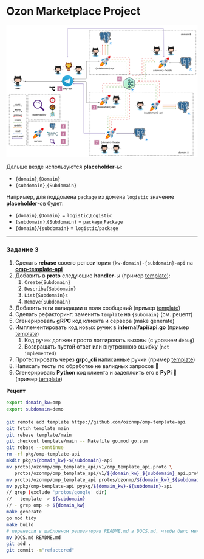 # Ozon Marketplace Project

![schema](images/schema.png)

Дальше везде используются **placeholder**-ы:

- `{domain}`,`{Domain}`
- `{subdomain}`,`{Subdomain}`

Например, для поддомена `package` из домена `logistic` значение **placeholder**-ов будет:

- `{domain}`,`{Domain}` = `logistic`,`Logistic`
- `{subdomain}`,`{Subdomain}` = `package`,`Package`
- `{domain}`/`{subdomain}` = `logistic`/`package`

---

### Задание 3

1. Сделать **rebase** своего репозитория `{kw-domain}-{subdomain}-api` на [**omp-template-api**](https://github.com/ozonmp/omp-template-api)
2. Добавить в **proto** следующие **handler**-ы (пример [template](https://github.com/ozonmp/omp-template-api/blob/be1223fb1d1c9751b0d9db1d6e2dfff6ba4c9316/protos/ozonmp/omp_template_api/v1/omp_template_api.proto)):
   1. `Create{Subdomain}`
   2. `Describe{Subdomain}`
   3. `List{Subdomain}s`
   4. `Remove{Subdomain}`
3. Добавить теги валидации в поля сообщений (пример [template](https://github.com/ozonmp/omp-template-api/blob/be1223fb1d1c9751b0d9db1d6e2dfff6ba4c9316/protos/ozonmp/omp_template_api/v1/omp_template_api.proto#L28))
4. Сделать рефакторинг: заменить `template` на `{subomain}` (см. рецепт)
5. Сгенерировать **gRPC** код клиента и сервера (make generate)
6. Имплементировать код новых ручек в **internal/api/api.go** (пример [template](https://github.com/ozonmp/omp-template-api/blob/be1223fb1d1c9751b0d9db1d6e2dfff6ba4c9316/internal/api/api.go#L34))
   1. Код ручек должен просто логгировать вызовы (с уровнем `debug`)
   2. Возвращать пустой ответ или внутреннюю ошибку (`not implemented`)
7. Протестировать через **grpc_cli** написанные ручки (пример [template](https://github.com/ozonmp/omp-template-api/blob/main/DOCS.md#grpc))
8. Написать тесты по обработке не валидных запросов :gem:
9. Сгенерировать **Python** код клиента и задеплоить его в **PyPi** :gem: (пример [template](https://github.com/ozonmp/omp-template-api/blob/main/DOCS.md#python-client))


**Рецепт**

```sh
export domain_kw=omp
export subdomain=demo

git remote add template https://github.com/ozonmp/omp-template-api
git fetch template main
git rebase template/main
git checkout template/main -- Makefile go.mod go.sum
git rebase --continue
rm -rf pkg/omp-template-api
mkdir pkg/${domain_kw}-${subdomain}-api
mv protos/ozonmp/omp_template_api/v1/omp_template_api.proto \
   protos/ozonmp/omp_template_api/v1/${domain_kw}_${subdomain}_api.proto
mv protos/ozonmp/omp_template_api protos/ozonmp/${domain_kw}_${subdomain}_api
mv pypkg/omp-template-api pypkg/${domain_kw}-${subdomain}-api
// grep (exclude 'protos/google' dir)
// - template -> ${subdomain}
// - grep omp -> ${domain_kw}
make generate
go mod tidy
make build
# перенесли в шаблонном репозитории README.md в DOCS.md, чтобы было меньше коонфликтов при rebase
mv DOCS.md README.md
git add .
git commit -m"refactored"
```
